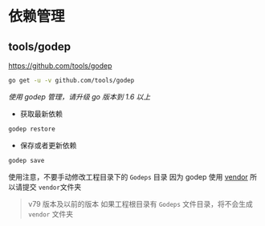 # 依赖管理

## tools/godep

https://github.com/tools/godep

```sh
go get -u -v github.com/tools/godep
```

*使用 godep 管理，请升级 go 版本到 1.6 以上*

- 获取最新依赖

```sh
godep restore
```

- 保存或者更新依赖

```sh
godep save
```

使用注意，不要手动修改工程目录下的 `Godeps` 目录
因为 godep 使用 [vendor](https://github.com/golang/go/commit/183cc0cd41f06f83cb7a2490a499e3f9101befff)
所以请提交 `vendor`文件夹

> v79 版本及以前的版本 如果工程根目录有 `Godeps` 文件目录，将不会生成 `vendor` 文件夹
